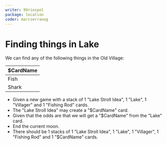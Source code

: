 ```yaml
---
writer: 99riospol
package: location
coder: marcserranog
---
```


# Finding things in Lake

We can find any of the following things in the Old Village:

| $CardName |
|-----------|
| Fish      |
| Shark     |

 * Given a new game with a stack of 1 "Lake Stroll Idea", 1 "Lake", 1 "Villager" and 1 "Fishing Rod" cards.
 * The "Lake Stroll Idea" may create a "$CardName" card.
 * Given that the odds are that we will get a "$CardName" from the "Lake" card.
 * End the current moon.
 * There should be 1 stacks of 1 "Lake Stroll Idea", 1 "Lake", 1 "Villager", 1 "Fishing Rod" and 1 "$CardName" cards.
